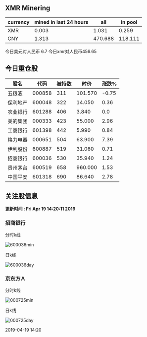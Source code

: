 ## XMR Minering

|currency|mined in last 24 hours|all|in pool|
|---|---|---|---|
|XMR|0.003|1.031|0.259|
|CNY|1.313|470.688|118.111|

今日美元对人民币 6.7	今日xmr对人民币456.65


## 今日重仓股 

|股名|代码|被持数|时价|涨跌%|
|---|---|---|---|---|
|五粮液|000858|311|101.570|-0.75|
|保利地产|600048|322|14.050|0.36|
|农业银行|601288|406|3.840|0.0|
|美的集团|000333|423|55.000|2.96|
|工商银行|601398|442|5.990|0.84|
|格力电器|000651|504|63.900|7.39|
|伊利股份|600887|519|31.060|0.71|
|招商银行|600036|530|35.940|1.24|
|贵州茅台|600519|658|960.000|1.53|
|中国平安|601318|690|86.640|2.78|

## 关注股信息
**更新时间 : Fri Apr 19 14:20:11 2019**
### 招商银行 
分时k线

![600036min](http://image.sinajs.cn/newchart/min/n/sh600036.gif)

日k线

![600036day](http://image.sinajs.cn/newchart/daily/n/sh600036.gif)

### 京东方Ａ 
分时k线

![000725min](http://image.sinajs.cn/newchart/min/n/sz000725.gif)

日k线

![000725day](http://image.sinajs.cn/newchart/daily/n/sz000725.gif)

2019-04-19 14:20